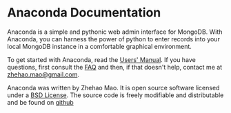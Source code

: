 # Anaconda Documentation

Anaconda is a simple and pythonic web admin interface for MongoDB. 
With Anaconda, you can harness the power of python to enter records into
your local MongoDB instance in a comfortable graphical environment.

To get started with Anaconda, read the [Users' Manual](manual). 
If you have questions, first consult the [FAQ](faq) and then, if that
doesn't help, contact me at zhehao.mao@gmail.com. 

Anaconda was written by Zhehao Mao. It is open source software licensed under
a [BSD License](license). The source code is freely modifiable and distributable
and be found on [github](https://github.com/zhemao/anaconda)
